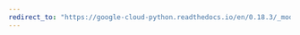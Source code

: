 ```yaml
---
redirect_to: "https://google-cloud-python.readthedocs.io/en/0.18.3/_modules/gcloud/pubsub/subscription.html"
---
```


